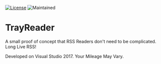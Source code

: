 [![License](https://img.shields.io/badge/license-MIT-green.svg)](https://tldrlegal.com/license/aladdin-free-public-license) ![Maintained](https://img.shields.io/maintenance/yes/2023.svg)

# TrayReader

A small proof of concept that RSS Readers don't need to be complicated.
Long Live RSS!

Developed on Visual Studio 2017. Your Mileage May Vary.
